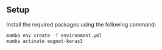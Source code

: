 ## Setup

Install the required packages using the following command:

```bash
mamba env create -f environment.yml
mamba activate eegnet-keras3
```
